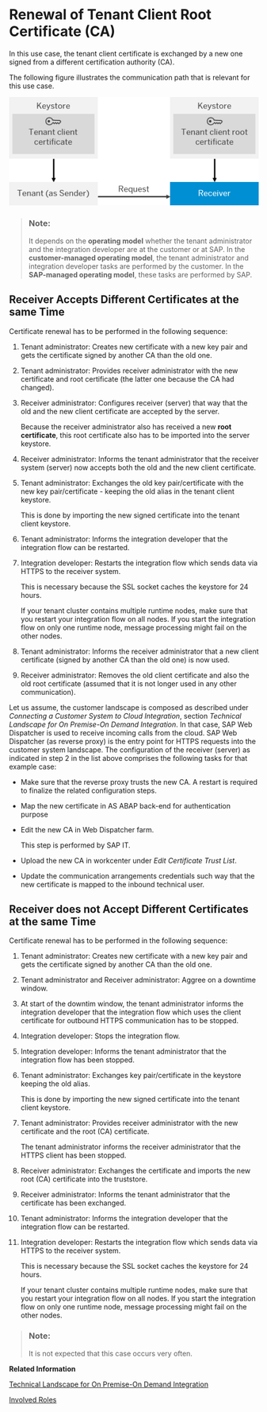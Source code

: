 <!-- loio8dc5877895c84b85af60fea70d15d640 -->

# Renewal of Tenant Client Root Certificate \(CA\)

In this use case, the tenant client certificate is exchanged by a new one signed from a different certification authority \(CA\).

The following figure illustrates the communication path that is relevant for this use case.

![](images/SAP_HCI_Security_Renewal_-_HTTPS_Certificate_Outbound_HCI_Tenant_36ffd91.png)

> ### Note:  
> It depends on the **operating model** whether the tenant administrator and the integration developer are at the customer or at SAP. In the **customer-managed operating model**, the tenant administrator and integration developer tasks are performed by the customer. In the **SAP-managed operating model**, these tasks are performed by SAP.



## Receiver Accepts Different Certificates at the same Time

Certificate renewal has to be performed in the following sequence:

1.  Tenant administrator: Creates new certificate with a new key pair and gets the certificate signed by another CA than the old one.
2.  Tenant administrator: Provides receiver administrator with the new certificate and root certificate \(the latter one because the CA had changed\).
3.  Receiver administrator: Configures receiver \(server\) that way that the old and the new client certificate are accepted by the server.

    Because the receiver administrator also has received a new **root certificate**, this root certificate also has to be imported into the server keystore.

4.  Receiver administrator: Informs the tenant administrator that the receiver system \(server\) now accepts both the old and the new client certificate.
5.  Tenant administrator: Exchanges the old key pair/certificate with the new key pair/certificate - keeping the old alias in the tenant client keystore.

    This is done by importing the new signed certificate into the tenant client keystore.

6.  Tenant administrator: Informs the integration developer that the integration flow can be restarted.
7.  Integration developer: Restarts the integration flow which sends data via HTTPS to the receiver system.

    This is necessary because the SSL socket caches the keystore for 24 hours.

    If your tenant cluster contains multiple runtime nodes, make sure that you restart your integration flow on all nodes. If you start the integration flow on only one runtime node, message processing might fail on the other nodes.

8.  Tenant administrator: Informs the receiver administrator that a new client certificate \(signed by another CA than the old one\) is now used.
9.  Receiver administrator: Removes the old client certificate and also the old root certificate \(assumed that it is not longer used in any other communication\).

Let us assume, the customer landscape is composed as described under *Connecting a Customer System to Cloud Integration*, section *Technical Landscape for On Premise-On Demand Integration*. In that case, SAP Web Dispatcher is used to receive incoming calls from the cloud. SAP Web Dispatcher \(as reverse proxy\) is the entry point for HTTPS requests into the customer system landscape. The configuration of the receiver \(server\) as indicated in step 2 in the list above comprises the following tasks for that example case:

-   Make sure that the reverse proxy trusts the new CA. A restart is required to finalize the related configuration steps.
-   Map the new certificate in AS ABAP back-end for authentication purpose
-   Edit the new CA in Web Dispatcher farm.

    This step is performed by SAP IT.

-   Upload the new CA in workcenter under *Edit Certificate Trust List*.
-   Update the communication arrangements credentials such way that the new certificate is mapped to the inbound technical user.



## Receiver does not Accept Different Certificates at the same Time

Certificate renewal has to be performed in the following sequence:

1.  Tenant administrator: Creates new certificate with a new key pair and gets the certificate signed by another CA than the old one.
2.  Tenant administrator and Receiver administrator: Aggree on a downtime window.
3.  At start of the downtim window, the tenant administrator informs the integration developer that the integration flow which uses the client certificate for outbound HTTPS communication has to be stopped.
4.  Integration developer: Stops the integration flow.
5.  Integration developer: Informs the tenant administrator that the integration flow has been stopped.
6.  Tenant administrator: Exchanges key pair/certificate in the keystore keeping the old alias.

    This is done by importing the new signed certificate into the tenant client keystore.

7.  Tenant administrator: Provides receiver administrator with the new certificate and the root \(CA\) certificate.

    The tenant administrator informs the receiver administrator that the HTTPS client has been stopped.

8.  Receiver administrator: Exchanges the certificate and imports the new root \(CA\) certificate into the truststore.
9.  Receiver administrator: Informs the tenant administrator that the certificate has been exchanged.
10. Tenant administrator: Informs the integration developer that the integration flow can be restarted.
11. Integration developer: Restarts the integration flow which sends data via HTTPS to the receiver system.

    This is necessary because the SSL socket caches the keystore for 24 hours.

    If your tenant cluster contains multiple runtime nodes, make sure that you restart your integration flow on all nodes. If you start the integration flow on only one runtime node, message processing might fail on the other nodes.


> ### Note:  
> It is not expected that this case occurs very often.

**Related Information**  


[Technical Landscape for On Premise-On Demand Integration](../ConnectionSetup/technical-landscape-for-on-premise-on-demand-integration-f69e177.md "As one example for certificate-based connectivity, customer intends to connect a customer-based SAP on-premise system (based on SAP Application Server ABAP with Cloud Integration).")

[Involved Roles](involved-roles-3968091.md "The security artifact renewal process requires that different persons perform a sequence of steps in a coordinated way on each side of the communication. The exact sequence depends on the kind of security material which is renewed and on the use case.")


